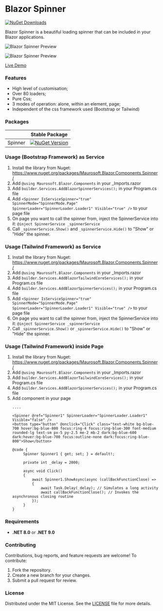﻿# Blazor Spinner

[![NuGet Downloads](https://img.shields.io/nuget/dt/Maurosoft.Blazor.Components.Spinner)](https://www.nuget.org/packages/Maurosoft.Blazor.Components.Spinner/)

Blazor Spinner is a beautiful loading spinner that can be included in your Blazor applications.

![Blazor Spinner Preview](https://s11.gifyu.com/images/Sye7L.gif)

![Blazor Spinner Preview](https://s11.gifyu.com/images/Sye7D.gif)

[Live Demo](https://demoblazorspinnertailwind-eqcza4a6gve7dscx.italynorth-01.azurewebsites.net/)

### Features

- High level of customisation;
- Over 80 loaders;
- Pure Css;
- 3 modes of operation: alone, within an element, page;
- Independent of the css framework used (Bootstrap or Tailwind)

### Packages

|           | Stable Package |
| --------- | -------------- |
| Spinner   | [![NuGet Version](https://img.shields.io/nuget/v/Maurosoft.Blazor.Components.Spinner)](https://www.nuget.org/packages/Maurosoft.Blazor.Components.Spinner/)|

### Usage (Bootstrap Framework) as Service

1. Install the library from Nuget: https://www.nuget.org/packages/Maurosoft.Blazor.Components.Spinner/
2. Add ```@using Maurosoft.Blazor.Components``` in your _Imports.razor
3. Add ```builder.Services.AddBlazorSpinnerServices();``` in your Program.cs file
4. Add ```<Spinner IsServiceSpinner="true" SpinnerMode="SpinnerMode.Page" SpinnerLoader="SpinnerLoader.Loader1" Visible="true" />``` to your page file
5. On page you want to call the spinner from, inject the SpinnerService into it: ```@inject SpinnerService _spinnerService```
6. Call ```_spinnerService.Show()``` and ```_spinnerService.Hide()``` to "Show" or "Hide" the spinner.

### Usage (Tailwind Framework) as Service

1. Install the library from Nuget: https://www.nuget.org/packages/Maurosoft.Blazor.Components.Spinner/
2. Add ```@using Maurosoft.Blazor.Components``` in your _Imports.razor
3. Add ```builder.Services.AddBlazorTailwindCoreServices();``` in your Program.cs file
4. Add ```builder.Services.AddBlazorSpinnerServices();``` in your Program.cs file
4. Add ```<Spinner IsServiceSpinner="true" SpinnerMode="SpinnerMode.Page" SpinnerLoader="SpinnerLoader.Loader1" Visible="true" />``` to your page file
5. On page you want to call the spinner from, inject the SpinnerService into it: ```@inject SpinnerService _spinnerService```
6. Call ```_spinnerService.Show()``` or ```_spinnerService.Hide()``` to "Show" or "Hide" the spinner.

### Usage (Tailwind Framework) inside Page
1. Install the library from Nuget: https://www.nuget.org/packages/Maurosoft.Blazor.Components.Spinner/
2. Add ```@using Maurosoft.Blazor.Components``` in your _Imports.razor
3. Add ```builder.Services.AddBlazorTailwindCoreServices();``` in your Program.cs file
4. Add ```builder.Services.AddBlazorSpinnerServices();``` in your Program.cs file
5. Add component in your page
   ```
   ....

   <Spinner @ref="Spinner1" SpinnerLoader="SpinnerLoader.Loader1" Visible="false" />
   <button type="button" @onclick="Click" class="text-white bg-blue-700 hover:bg-blue-800 focus:ring-4 focus:ring-blue-300 font-medium rounded-lg text-sm px-5 py-2.5 me-2 mb-2 dark:bg-blue-600 dark:hover:bg-blue-700 focus:outline-none dark:focus:ring-blue-800">Show</button>

   @code {
        Spinner Spinner1 { get; set; } = default!;

        private int _delay = 2000;

        async void Click()
        {
            await Spinner1.ShowAsync(async (callBackFunctionClose) =>
            {
                await Task.Delay(_delay); // Simulates a long activity
                await callBackFunctionClose(); // Invokes the asynchronous closing routine
            });
        }
   }
   ```

### Requirements
- **.NET 8.0** or **.NET 9.0**

### Contributing
Contributions, bug reports, and feature requests are welcome! To contribute:
1. Fork the repository.
2. Create a new branch for your changes.
3. Submit a pull request for review.

### License
Distributed under the MIT License. See the [LICENSE](LICENSE) file for more details.
